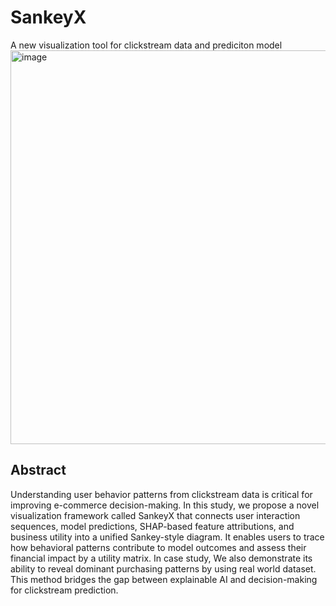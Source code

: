 # SankeyX
A new visualization tool for clickstream data and prediciton model
<img width="630" alt="image" src="https://github.com/user-attachments/assets/ec9d3b2c-3039-43f0-b4f5-ced2336a8e60" />


## Abstract
Understanding user behavior patterns from clickstream data is critical for improving e-commerce decision-making. In this study, we propose a novel visualization framework called SankeyX that connects user interaction sequences, model predictions, SHAP-based feature attributions, and business utility into a unified Sankey-style diagram. It enables users to trace how behavioral patterns contribute to model outcomes and assess their financial impact by a utility matrix. In case study, We also demonstrate its ability to reveal dominant purchasing patterns by using real world dataset. This method bridges the gap between explainable AI and decision-making for clickstream prediction.
